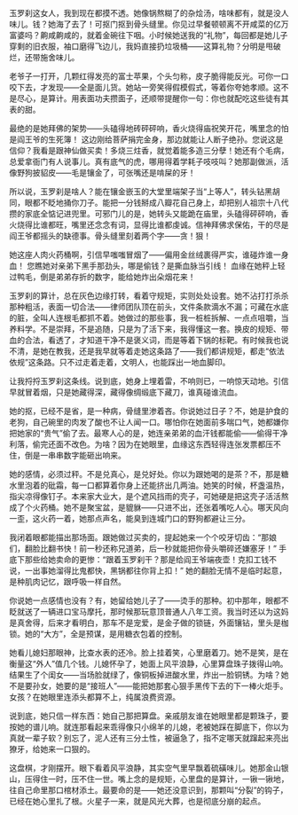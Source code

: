 玉罗刹这女人，我到现在都摸不透。她像锅熬糊了的杂烩汤，啥味都有，就是没人味儿。钱？她海了去了！可抠门抠到骨头缝里。你见过早餐顿顿离不开咸菜的亿万富婆吗？齁咸齁咸的，就着金碗往下咽。小时候她送我的“礼物”，每回都是她儿子穿剩的旧衣服，袖口磨得飞边儿，我妈直接扔垃圾桶——这算礼物？分明是甩破烂，还带施舍味儿。

老爷子一打开，几颗红得发亮的富士苹果，个头匀称，皮子脆得能反光。可你一口咬下去，才发现——全是面儿货。她站一旁笑得假模假式，等着你夸她孝顺。这不是尽心，是算计。用表面功夫攒面子，还顺带提醒你一句：你也就配吃这些徒有其表的甜。

最绝的是她拜佛的架势——头磕得地砖砰砰响，香火烧得庙祝笑开花，嘴里念的怕是阎王爷的生死簿！ 这边刚给菩萨捐完金身，那边就能让人断子绝孙。您说这是信仰？我看是跟神仙做买卖！多烧三炷香，就觉着能多造三分孽！她还有个毛病，总爱拿衙门有人说事儿。真有底气的虎，哪用得着学耗子吱吱叫？她那副做派，活像野狗披貂皮——毛是镶金了，可张嘴还是啃屎的牙！

所以说，玉罗刹是啥人？能在镶金嵌玉的大堂里端架子当“上等人”，转头钻黑胡同，眼都不眨地捅你刀子。能把一分钱掰成八瓣花自己身上，却把别人祖宗十八代攒的家底全惦记进兜里。可邪门儿的是，她转头又能跪在庙里，头磕得砰砰响，香火烧得比谁都旺，嘴里还念念有词，显得比谁都虔诚。信神拜佛求保佑，干的尽是阎王爷都摇头的缺德事。骨头缝里刻着两个字——贪！狠！

她这座人肉火药桶啊，引信早嗤嗤冒烟了——偏用金丝绒裹得严实，谁碰炸谁一身血！ 您瞧她对亲弟下黑手那劲头，哪是偷钱？是撕血脉当引线！ 血缘在她秤上轻过鸭毛，倒是弟弟存折的数字，能给她炸出朵烟花来！

玉罗刹的算计，总在灰色边缘打转，看着守规矩，实则处处设套。她不沾打打杀杀那种粗活，表面一切合法——律师团队顶在前头，文件条款滴水不漏；可藏在水底的脏，全叫人连根毛都抓不着。她做过的那些事，我一桩桩拆解、一点点咀嚼，当养料学。不是崇拜，不是追随，只是为了活下来，我得懂这一套。换皮的规矩、带血的合法，看透了，才知道干净不是褒义词，而是等着下锅的标靶。有时候我也说不清，是她在教我，还是我早就等着走她这条路了——我们都讲规矩，都走“依法依规”这条路。只不过走着走着，文明人，也能踩出一地血脚印。

让我捋捋玉罗刹这条线。说到底，她身上埋着雷，不响则已，一响惊天动地。引信早就冒着烟，只是她藏得深，藏得像绸缎底下藏刀，谁真碰谁流血。

她的抠，已经不是省，是一种病，骨缝里渗着吝。你说她过日子？不，她是护食的老狗，自己碗里的肉发了酸也不让人闻一口。哪怕你在她面前多喘口气，她都嫌你把她家的“贵气”偷了去。最寒人心的是，她连亲弟弟的血汗钱都能偷——偷得干净利落，偷完还面不改色。为啥？因为在她眼里，血缘这东西轻得连张发票都压不住，倒是一串串数字能砸出响来。

她的感情，必须过秤。不是兑真心，是兑好处。你以为跟她喝的是茶？不，那是糖水里泡着的砒霜，每一口都算着你身上还能挤出几两油。她笑的时候，杯盏温热，指尖凉得像钉子。本来家大业大，是个遮风挡雨的壳子，可她硬是把这壳子活活熬成了个火药桶。她不是聚宝盆，是貔貅——只进不出，还张着嘴吃人心。哪天风向一歪，这火药一着，她那点声名，能臭到连城门口的野狗都避让三分。

我闭着眼都能描出那场面。跟她做过买卖的，提起她来一个个咬牙切齿：“那娘们，翻脸比翻书快！前一秒还称兄道弟，后一秒就能把你骨头嚼碎还嫌塞牙！” 手底下那些给她卖命的更惨：“跟着玉罗刹干？那是给阎王爷端夜壶！克扣工钱不说，一出事她溜得比鬼都快，黑锅都往你背上扣！” 她的翻脸无情不是临时起意，是种肌肉记忆，跟呼吸一样自然。

你说她一点感情也没有？有，她留给她儿子了——烫手的那种。初中那年，眼都不眨就送了一辆进口宝马摩托，那时候那玩意顶普通人八年工资。我当时还以为这妈是真舍得，后来才看明白，那车不是宠爱，是金子做的锁链，外面镶钻，里头是枷锁。她的“大方”，全是预谋，是用糖衣包着的控制。

她看儿媳妇那眼神，比查水表的还冷。脸上挂着笑，心里磨着刀。她不是笑，是在衡量这“外人”值几个钱。儿媳怀孕了，她面上风平浪静，心里算盘珠子拨得山响。结果生了个闺女——当场脸就绿了，像铜板掉进酸水里，炸出一脸铜锈。为啥？她不是要孙女，她要的是“接班人”——能把她那套心狠手黑传下去的下一棒火炬手。女孩？在她眼里连添头都算不上，纯属浪费资源。

说到底，她只信一样东西：她自己那把算盘。亲戚朋友谁在她眼里都是颗珠子，要按她的谱儿响。就连那看起来乖得像只小绵羊的儿媳，老被她踩在脚底下，你以为真就一辈子软？别忘了，泥人还有三分土性，被逼急了，指不定哪天就蹿起来亮出獠牙，给她来一口狠的。

这盘棋，才刚摆开。眼下看着风平浪静，其实空气里早飘着硫磺味儿。她那金山银山，压得住一时，压不住一世。嘴上念的是规矩，心里盘的是算计，一锹一锹地，往自己命里那口棺材添土。最要命的是——她还没意识到，那颗叫“分裂”的钩子，已经在她心里扎了根。火星子一来，就是风光大葬，也是彻底分崩的起点。
